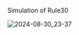 Simulation of Rule30

![2024-08-30_23-37](https://github.com/user-attachments/assets/87b844d2-e3d3-4da6-b9a5-4994eabc7265)
